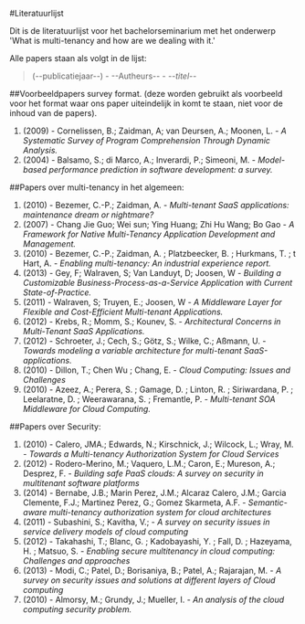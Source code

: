 #Literatuurlijst

Dit is de literatuurlijst voor het bachelorseminarium met het onderwerp 'What is multi-tenancy and how are we dealing with it.'

Alle papers staan als volgt in de lijst:
> (--publicatiejaar--) - --Autheurs-- - _--titel--_  

##Voorbeeldpapers survey format.
(deze worden gebruikt als voorbeeld voor het format waar ons paper uiteindelijk in komt te staan, niet voor de inhoud van de papers).

1. (2009) - Cornelissen, B.; Zaidman, A; van Deursen, A.; Moonen, L. - _A Systematic Survey of Program Comprehension Through Dynamic Analysis._
2. (2004) - Balsamo, S.; di Marco, A.; Inverardi, P.; Simeoni, M. - _Model-based performance prediction in software development: a survey._


##Papers over multi-tenancy in het algemeen:

1. (2010) - Bezemer, C.-P.; Zaidman, A. - _Multi-tenant SaaS applications: maintenance dream or nightmare?_
2. (2007) - Chang Jie Guo; Wei sun; Ying Huang; Zhi Hu Wang; Bo Gao - _A Framework for Native Multi-Tenancy Application Development and Management._
3. (2010) - Bezemer, C.-P.; Zaidman, A. ; Platzbeecker, B. ; Hurkmans, T. ; t Hart, A. - _Enabling multi-tenancy: An industrial experience report._
4. (2013) - Gey, F; Walraven, S; Van Landuyt, D; Joosen, W - _Building a Customizable Business-Process-as-a-Service Application with Current State-of-Practice._
5. (2011) - Walraven, S; Truyen, E.; Joosen, W - _A Middleware Layer for Flexible and Cost-Efficient Multi-tenant Applications._
6. (2012) - Krebs, R.; Momm, S.; Kounev, S. - _Architectural Concerns in Multi-Tenant SaaS Applications._
7. (2012) - Schroeter, J.; Cech, S.; Götz, S.; Wilke, C.; Aßmann, U. - _Towards modeling a variable architecture for multi-tenant SaaS-applications._
8. (2010) - Dillon, T.; Chen Wu ; Chang, E. - _Cloud Computing: Issues and Challenges_
9. (2010) - Azeez, A.; Perera, S. ; Gamage, D. ; Linton, R. ; Siriwardana, P. ; Leelaratne, D. ; Weerawarana, S. ; Fremantle, P. - _Multi-tenant SOA Middleware for Cloud Computing._


##Papers over Security:

1. (2010) - Calero, JMA.; Edwards, N.; Kirschnick, J.; Wilcock, L.; Wray, M. - _Towards a Multi-tenancy Authorization System for Cloud Services_
2. (2012) - Rodero-Merino, M.; Vaquero, L.M.; Caron, E.; Mureson, A.; Desprez, F. - _Building safe PaaS clouds: A survey on security in multitenant software platforms_
3. (2014) - Bernabe, J.B.; Marin Perez, J.M.; Alcaraz Calero, J.M.; Garcia Clemente, F.J.; Martinez Perez, G.; Gomez Skarmeta, A.F. - _Semantic-aware multi-tenancy authorization system for cloud architectures_
4. (2011) - Subashini, S.; Kavitha, V.; - _A survey on security issues in service delivery models of cloud computing_
5. (2012) - Takahashi, T.; Blanc, G. ; Kadobayashi, Y. ; Fall, D. ; Hazeyama, H. ; Matsuo, S. - _Enabling secure multitenancy in cloud computing: Challenges and approaches_
6. (2013) - Modi, C.; Patel, D.; Borisaniya, B.; Patel, A.; Rajarajan, M. - _A survey on security issues and solutions at different layers of Cloud computing_
7. (2010) - Almorsy, M.; Grundy, J.; Mueller, I. - _An analysis of the cloud computing security problem._
